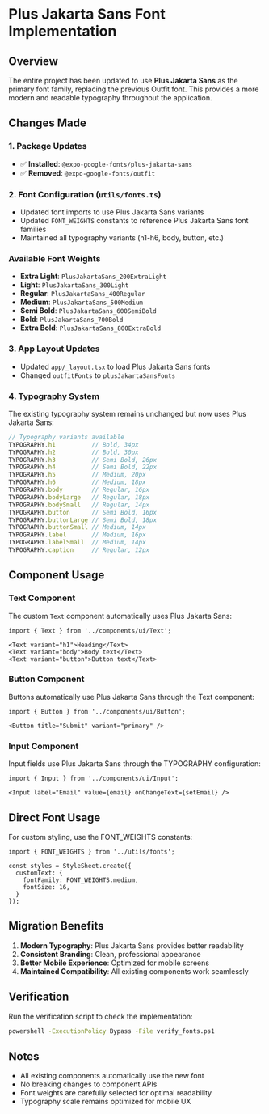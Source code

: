 # Plus Jakarta Sans Font Implementation

## Overview
The entire project has been updated to use **Plus Jakarta Sans** as the primary font family, replacing the previous Outfit font. This provides a more modern and readable typography throughout the application.

## Changes Made

### 1. Package Updates
- ✅ **Installed**: `@expo-google-fonts/plus-jakarta-sans`
- ✅ **Removed**: `@expo-google-fonts/outfit`

### 2. Font Configuration (`utils/fonts.ts`)
- Updated font imports to use Plus Jakarta Sans variants
- Updated `FONT_WEIGHTS` constants to reference Plus Jakarta Sans font families
- Maintained all typography variants (h1-h6, body, button, etc.)

### Available Font Weights
- **Extra Light**: `PlusJakartaSans_200ExtraLight`
- **Light**: `PlusJakartaSans_300Light`
- **Regular**: `PlusJakartaSans_400Regular`
- **Medium**: `PlusJakartaSans_500Medium`
- **Semi Bold**: `PlusJakartaSans_600SemiBold`
- **Bold**: `PlusJakartaSans_700Bold`
- **Extra Bold**: `PlusJakartaSans_800ExtraBold`

### 3. App Layout Updates
- Updated `app/_layout.tsx` to load Plus Jakarta Sans fonts
- Changed `outfitFonts` to `plusJakartaSansFonts`

### 4. Typography System
The existing typography system remains unchanged but now uses Plus Jakarta Sans:

```typescript
// Typography variants available
TYPOGRAPHY.h1          // Bold, 34px
TYPOGRAPHY.h2          // Bold, 30px
TYPOGRAPHY.h3          // Semi Bold, 26px
TYPOGRAPHY.h4          // Semi Bold, 22px
TYPOGRAPHY.h5          // Medium, 20px
TYPOGRAPHY.h6          // Medium, 18px
TYPOGRAPHY.body        // Regular, 16px
TYPOGRAPHY.bodyLarge   // Regular, 18px
TYPOGRAPHY.bodySmall   // Regular, 14px
TYPOGRAPHY.button      // Semi Bold, 16px
TYPOGRAPHY.buttonLarge // Semi Bold, 18px
TYPOGRAPHY.buttonSmall // Medium, 14px
TYPOGRAPHY.label       // Medium, 16px
TYPOGRAPHY.labelSmall  // Medium, 14px
TYPOGRAPHY.caption     // Regular, 12px
```

## Component Usage

### Text Component
The custom `Text` component automatically uses Plus Jakarta Sans:
```tsx
import { Text } from '../components/ui/Text';

<Text variant="h1">Heading</Text>
<Text variant="body">Body text</Text>
<Text variant="button">Button text</Text>
```

### Button Component
Buttons automatically use Plus Jakarta Sans through the Text component:
```tsx
import { Button } from '../components/ui/Button';

<Button title="Submit" variant="primary" />
```

### Input Component
Input fields use Plus Jakarta Sans through the TYPOGRAPHY configuration:
```tsx
import { Input } from '../components/ui/Input';

<Input label="Email" value={email} onChangeText={setEmail} />
```

## Direct Font Usage
For custom styling, use the FONT_WEIGHTS constants:
```tsx
import { FONT_WEIGHTS } from '../utils/fonts';

const styles = StyleSheet.create({
  customText: {
    fontFamily: FONT_WEIGHTS.medium,
    fontSize: 16,
  }
});
```

## Migration Benefits
1. **Modern Typography**: Plus Jakarta Sans provides better readability
2. **Consistent Branding**: Clean, professional appearance
3. **Better Mobile Experience**: Optimized for mobile screens
4. **Maintained Compatibility**: All existing components work seamlessly

## Verification
Run the verification script to check the implementation:
```bash
powershell -ExecutionPolicy Bypass -File verify_fonts.ps1
```

## Notes
- All existing components automatically use the new font
- No breaking changes to component APIs
- Font weights are carefully selected for optimal readability
- Typography scale remains optimized for mobile UX
